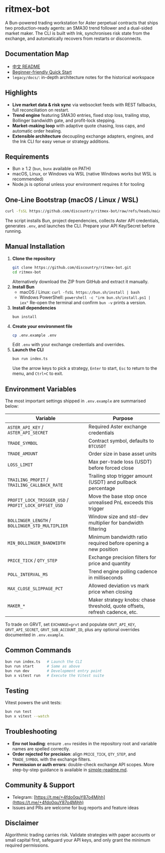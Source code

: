 # ritmex-bot

A Bun-powered trading workstation for Aster perpetual contracts that ships two production-ready agents: an SMA30 trend follower and a dual-sided market maker. The CLI is built with Ink, synchronises risk state from the exchange, and automatically recovers from restarts or disconnects.

## Documentation Map
- [中文 README](README.md)
- [Beginner-friendly Quick Start](simple-readme.md)
- `legacy/docs/`: in-depth architecture notes for the historical workspace

## Highlights
- **Live market data & risk sync** via websocket feeds with REST fallbacks, full reconciliation on restart.
- **Trend engine** featuring SMA30 entries, fixed stop loss, trailing stop, Bollinger bandwidth gate, and profit-lock stepping.
- **Market-making loop** with adaptive quote chasing, loss caps, and automatic order healing.
- **Extensible architecture** decoupling exchange adapters, engines, and the Ink CLI for easy venue or strategy additions.

## Requirements
- Bun ≥ 1.2 (`bun`, `bunx` available on PATH)
- macOS, Linux, or Windows via WSL (native Windows works but WSL is recommended)
- Node.js is optional unless your environment requires it for tooling

## One-Line Bootstrap (macOS / Linux / WSL)
```bash
curl -fsSL https://github.com/discountry/ritmex-bot/raw/refs/heads/main/setup.sh | bash
```
The script installs Bun, project dependencies, collects Aster API credentials, generates `.env`, and launches the CLI. Prepare your API Key/Secret before running.

## Manual Installation
1. **Clone the repository**
   ```bash
   git clone https://github.com/discountry/ritmex-bot.git
   cd ritmex-bot
   ```
   Alternatively download the ZIP from GitHub and extract it manually.
2. **Install Bun**
   - macOS / Linux: `curl -fsSL https://bun.sh/install | bash`
   - Windows PowerShell: `powershell -c "irm bun.sh/install.ps1 | iex"`
   Re-open the terminal and confirm `bun -v` prints a version.
3. **Install dependencies**
   ```bash
   bun install
   ```
4. **Create your environment file**
   ```bash
   cp .env.example .env
   ```
   Edit `.env` with your exchange credentials and overrides.
5. **Launch the CLI**
   ```bash
   bun run index.ts
   ```
   Use the arrow keys to pick a strategy, `Enter` to start, `Esc` to return to the menu, and `Ctrl+C` to exit.

## Environment Variables
The most important settings shipped in `.env.example` are summarised below:

| Variable | Purpose |
| --- | --- |
| `ASTER_API_KEY` / `ASTER_API_SECRET` | Required Aster exchange credentials |
| `TRADE_SYMBOL` | Contract symbol, defaults to `BTCUSDT` |
| `TRADE_AMOUNT` | Order size in base asset units |
| `LOSS_LIMIT` | Max per-trade loss (USDT) before forced close |
| `TRAILING_PROFIT` / `TRAILING_CALLBACK_RATE` | Trailing stop trigger amount (USDT) and pullback percentage |
| `PROFIT_LOCK_TRIGGER_USD` / `PROFIT_LOCK_OFFSET_USD` | Move the base stop once unrealised PnL exceeds this trigger |
| `BOLLINGER_LENGTH` / `BOLLINGER_STD_MULTIPLIER` | Window size and std-dev multiplier for bandwidth filtering |
| `MIN_BOLLINGER_BANDWIDTH` | Minimum bandwidth ratio required before opening a new position |
| `PRICE_TICK` / `QTY_STEP` | Exchange precision filters for price and quantity |
| `POLL_INTERVAL_MS` | Trend engine polling cadence in milliseconds |
| `MAX_CLOSE_SLIPPAGE_PCT` | Allowed deviation vs mark price when closing |
| `MAKER_*` | Maker strategy knobs: chase threshold, quote offsets, refresh cadence, etc. |

To trade on GRVT, set `EXCHANGE=grvt` and populate `GRVT_API_KEY`, `GRVT_API_SECRET`, `GRVT_SUB_ACCOUNT_ID`, plus any optional overrides documented in `.env.example`.

## Common Commands
```bash
bun run index.ts   # Launch the CLI
bun run start      # Same as above
bun run dev        # Development entry point
bun x vitest run   # Execute the Vitest suite
```

## Testing
Vitest powers the unit tests:
```bash
bun run test
bun x vitest --watch
```

## Troubleshooting
- **Env not loading**: ensure `.env` resides in the repository root and variable names are spelled correctly.
- **Order rejected for precision**: align `PRICE_TICK`, `QTY_STEP`, and `TRADE_SYMBOL` with the exchange filters.
- **Permission or auth errors**: double-check exchange API scopes.
More step-by-step guidance is available in [simple-readme.md](simple-readme.md).

## Community & Support
- Telegram: [https://t.me/+4fdo0quY87o4Mjhh](https://t.me/+4fdo0quY87o4Mjhh)
- Issues and PRs are welcome for bug reports and feature ideas

## Disclaimer
Algorithmic trading carries risk. Validate strategies with paper accounts or small capital first, safeguard your API keys, and only grant the minimum required permissions.
